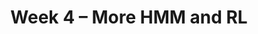 ---
    title: Week 4 – More HMM and RL
    weekNumber: 4
    days:
      - date: 2023-7-24
        events:
          "**LEC 11**{: .label .label-lecture } TBA":
            # "[🎥]()"
      - date: 2023-7-25
        events:
          "**LEC 12**{: .label .label-lecture } TBA":
            # "[🎥]()"
          "**QUIZ 4**{: .label .label-disc } **Quiz 4**":
      - date: 2023-7-26
        events:
          "**LEC 13**{: .label .label-lecture } TBA":
            # "[🎥]()"  

      - date: 2023-7-27
        events:
          "**LEC 14**{: .label .label-lecture } TBA":
            # "[🎥]()"
          "**DISC 7**{: .label .label-disc } Discussion 7":
          "**Refl 4**{: .label .label-reflect } [Reflection 4 due](https://canvas.ucsd.edu/courses/47968/assignments/659982)":

      - date: 2023-7-28
        events:
          "**HW 4**{: .label .label-hw } [HW 4 due](https://canvas.ucsd.edu/courses/47968/assignments/659976)":
              
---